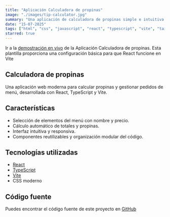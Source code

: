 ```yaml
---
title: "Aplicación Calculadora de propinas"
image: "./images/tip-calculator.jpg"
summary: "Una aplicación de calculadora de propinas simple e intuitiva que ayuda a los usuarios a calcular propinas en función del monto total de la cuenta y el porcentaje de propina deseado."
date: "15-07-2025"
tags: ["html", "css", "javascript", "react", "typescript", "vite", "tailwind"]
starred: true
---
```


<div class="container content-grid">

Ir a la [demostración en vivo](https://calculator.deannybruces.com/) de la Aplicación Calculadora de propinas. Esta plantilla proporciona una configuración básica para que React funcione en Vite

## Calculadora de propinas

Una aplicación web moderna para calcular propinas y gestionar pedidos de menú, desarrollada con React, TypeScript y Vite.

## Características

- Selección de elementos del menú con nombre y precio.
- Cálculo automático de totales y propinas.
- Interfaz intuitiva y responsiva.
- Componentes reutilizables y organización modular del código.

## Tecnologías utilizadas

- [React](https://react.dev/)
- [TypeScript](https://www.typescriptlang.org/)
- [Vite](https://vitejs.dev/)
- CSS moderno

## Código fuente

Puedes encontrar el código fuente de este proyecto en [GitHub](https://github.com/Deabruces/calculadora-propinas)

</div>
